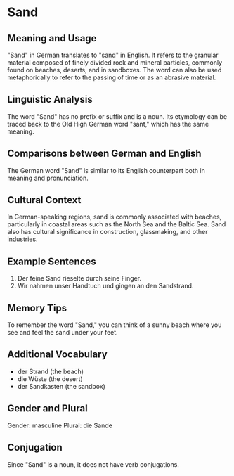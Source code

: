 # Sand
## Meaning and Usage
"Sand" in German translates to "sand" in English. It refers to the granular material composed of finely divided rock and mineral particles, commonly found on beaches, deserts, and in sandboxes. The word can also be used metaphorically to refer to the passing of time or as an abrasive material.

## Linguistic Analysis
The word "Sand" has no prefix or suffix and is a noun. Its etymology can be traced back to the Old High German word "sant," which has the same meaning.

## Comparisons between German and English
The German word "Sand" is similar to its English counterpart both in meaning and pronunciation.

## Cultural Context
In German-speaking regions, sand is commonly associated with beaches, particularly in coastal areas such as the North Sea and the Baltic Sea. Sand also has cultural significance in construction, glassmaking, and other industries.

## Example Sentences
1. Der feine Sand rieselte durch seine Finger.
2. Wir nahmen unser Handtuch und gingen an den Sandstrand.

## Memory Tips
To remember the word "Sand," you can think of a sunny beach where you see and feel the sand under your feet.

## Additional Vocabulary
- der Strand (the beach)
- die Wüste (the desert)
- der Sandkasten (the sandbox)

## Gender and Plural
Gender: masculine
Plural: die Sande

## Conjugation
Since "Sand" is a noun, it does not have verb conjugations.